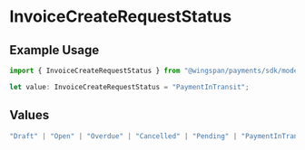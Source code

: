 # InvoiceCreateRequestStatus

## Example Usage

```typescript
import { InvoiceCreateRequestStatus } from "@wingspan/payments/sdk/models/shared";

let value: InvoiceCreateRequestStatus = "PaymentInTransit";
```

## Values

```typescript
"Draft" | "Open" | "Overdue" | "Cancelled" | "Pending" | "PaymentInTransit" | "Paid"
```